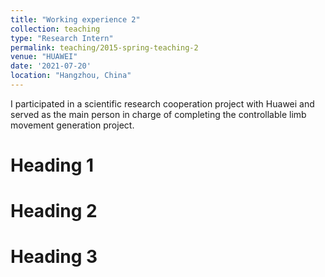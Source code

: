 ```yaml
---
title: "Working experience 2"
collection: teaching
type: "Research Intern"
permalink: teaching/2015-spring-teaching-2
venue: "HUAWEI"
date: '2021-07-20'
location: "Hangzhou, China"
---
```


I participated in a scientific research cooperation project with Huawei and served as the main person in charge of completing the controllable limb movement generation project.

Heading 1
======

Heading 2
======

Heading 3
======

<!-- ---
title: "Teaching experience 2"
collection: teaching
type: "Workshop"
permalink: /teaching/2015-spring-teaching-1
venue: "University 1, Department"
date: 2015-01-01
location: "City, Country"
---

This is a description of a teaching experience. You can use markdown like any other post.

Heading 1
======

Heading 2
======

Heading 3
====== -->
